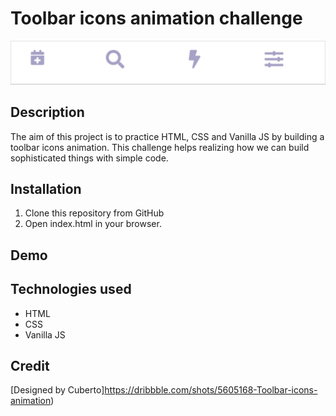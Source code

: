 # Toolbar icons animation challenge
<p align="center">
  <img width="800" src="./images/Toolbar icons animation.gif"/>
</p>

## Description
The aim of this project is to practice HTML, CSS and Vanilla JS by building a toolbar icons animation.
This challenge helps realizing how we can build sophisticated things with simple code.

## Installation
1. Clone this repository from GitHub
2. Open index.html in your browser.

## Demo

## Technologies used
- HTML
- CSS
- Vanilla JS

## Credit
[Designed by Cuberto]https://dribbble.com/shots/5605168-Toolbar-icons-animation)

